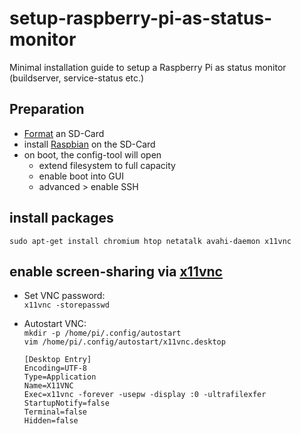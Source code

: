 setup-raspberry-pi-as-status-monitor
====================================

Minimal installation guide to setup a Raspberry Pi as status monitor (buildserver, service-status etc.)

## Preparation
- [Format](https://www.sdcard.org/downloads/formatter_4/) an SD-Card
- install [Raspbian](http://www.raspberrypi.org/downloads) on the SD-Card 
- on boot, the config-tool will open
  - extend filesystem to full capacity
  - enable boot into GUI
  - advanced > enable SSH

## install packages
    sudo apt-get install chromium htop netatalk avahi-daemon x11vnc
    
## enable screen-sharing via [x11vnc](http://www.karlrunge.com/x11vnc/)
- Set VNC password:  
  `x11vnc -storepasswd`
    
- Autostart VNC:  
  `mkdir -p /home/pi/.config/autostart`  
  `vim /home/pi/.config/autostart/x11vnc.desktop`
    ```
    [Desktop Entry]  
    Encoding=UTF-8  
    Type=Application  
    Name=X11VNC  
    Exec=x11vnc -forever -usepw -display :0 -ultrafilexfer  
    StartupNotify=false  
    Terminal=false  
    Hidden=false  
    ```
